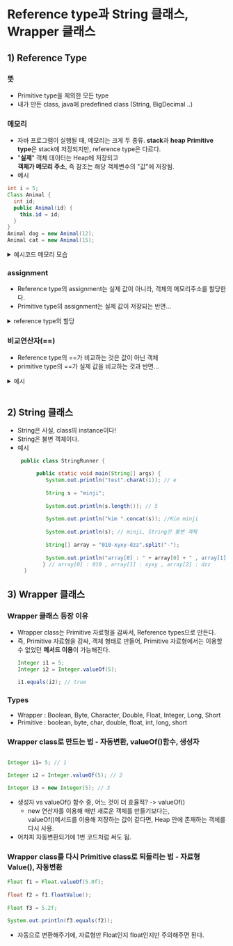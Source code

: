 
# Reference type과 String 클래스, Wrapper 클래스
## 1) Reference Type
### 뜻
- Primitive type을 제외한 모든 type
- 내가 만든 class, java에 predefined class (String, BigDecimal ..)
### 메모리
- 자바 프로그램이 실행될 때, 메모리는 크게 두 종류. **stack**과 **heap**
  **Primitive type**은 stack에 저장되지만, reference type은 다르다.
- "**실제**" 객체 데이터는 Heap에 저장되고 </br>
  **객체가 메모리 주소**, 즉 참조는 해당 객체변수의 "값"에 저장됨.
- 예시
```java
int i = 5;
Class Animal {
  int id;
  public Animal(id) {
    this.id = id;
  }
}
Animal dog = new Animal(12);
Animal cat = new Animal(15);

```
<details>
  <summary>예시코드 메모리 모습</summary>
  
  
![image](https://github.com/minjikimkim2222/study/assets/96869808/b975a59b-8731-49a4-8dfd-18729c39dcde)
  - Java의 reference type(참조 변수)는 객체의 메모리 위치를 저장하는데 사용되며, 이를 통해 객체의 속성 및 메서드에 엑세스할 수 있다.
</details>

### assignment
- Reference type의 assignment는 실제 값이 아니라, 객체의 메모리주소를 할당한다.
- Primitive type의 assignment는 실제 값이 저장되는 반면...
<details>
  <summary>reference type의 할당</summary>

  ![image](https://github.com/minjikimkim2222/study/assets/96869808/7130b3b4-867c-4569-b519-d5ddf7c7fd07)
  - nothing => null, nothing변수의 값에 원래 객체의 메모리주소가 있어야 하지만, 비어있다는 의미.
  - 그런데, cat"값" == AnimalCat의 메모리주소값이, nothing에 할당됨
  - 즉, nothing과 cat은 모두 똑같은 위치의 객체(Animal Cat)을 가리키고 있다.
</details> 

### 비교연산자(==)
- Reference type의 ==가 비교하는 것은 값이 아닌 객체
- primitive type의 ==가 실제 값을 비교하는 것과 반면...
  
<details>
 <summary>예시</summary>

  ```java
  Animal dog = new Animal(12);
  // dog ==> Animal@6acbcfc0

  Animal cat = new Animal(10);`
  // cat ==> Animal@3feba861

  Animal ref = cat;`
  // ref ==> Animal@3feba861

  Animal dog2 = new Animal(12);
  // dog2 ==> Animal@723279cf
  ```
</details>

</br>

## 2) String 클래스
- String은 사실, class의 instance이다!
- String은 불변 객체이다.
- 예시
  ```java
   public class StringRunner {

	    public static void main(String[] args) {
		   System.out.println("test".charAt(1)); // e
		
		   String s = "minji";
		
		   System.out.println(s.length()); // 5
		
		   System.out.println("kim ".concat(s)); //Kim minji 
		
		   System.out.println(s); // minji, String은 불변 객체
		
		   String[] array = "010-xyxy-dzz".split("-");
		
		   System.out.println("array[0] : " + array[0] + " , array[1] : " + array[1] + " ,     array[2] : " + array[2]);
	      } // array[0] : 010 , array[1] : xyxy , array[2] : dzz
    }
  ```

## 3) Wrapper 클래스
### Wrapper 클래스 등장 이유
- Wrapper class는 Primitive 자료형을 감싸서, Reference types으로 만든다.
- 즉, Primitive 자료형을 감싸, 객체 형태로 만들어, Primitive 자료형에서는 이용할 수 없었던 **메서드 이용**이 가능해진다.
  	``` java
   	Integer i1 = 5;
   	Integer i2 = Integer.valueOf(5);

   	i1.equals(i2); // true
   	```
### Types
- Wrapper : Boolean, Byte, Character, Double, Float, Integer, Long, Short
- Primitive : boolean, byte, char, double, float, int, long, short
### Wrapper class로 만드는 법 - 자동변환, valueOf()함수, 생성자
```java

Integer i1= 5; // 1

Integer i2 = Integer.valueOf(5); // 2

Integer i3 = new Integer(5); // 3

```
- 생성자 vs valueOf() 함수 중, 어느 것이 더 효율적? -> valueOf()
	- new 연산자를 이용해 매번 새로운 객체를 만들기보다는, </br>
          valueOf()메서드를 이용해 저장하는 값이 같다면, Heap 안에 존재하는 객체를 다시 사용.
- 어차피 자동변환되기에 1번 코드처럼 써도 됨.
### Wrapper class를 다시 Primitive class로 되돌리는 법 - 자료형Value(), 자동변환
``` java
Float f1 = Float.valueOf(5.0f);
		
float f2 = f1.floatValue();
		
Float f3 = 5.2f;
		
System.out.println(f3.equals(f2));
```
- 자동으로 변환해주기에, 자료형만 Float인지 float인지만 주의해주면 된다.
